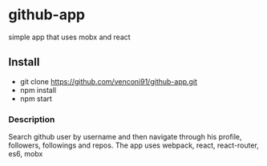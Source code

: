 # github-app
simple app that uses mobx and react

## Install

* git clone https://github.com/venconi91/github-app.git
* npm install
* npm start

### Description
Search github user by username and then navigate through his profile, followers, followings and repos. The app uses webpack, react, react-router, es6, mobx